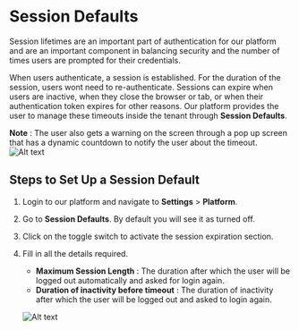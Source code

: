 # Session Defaults

Session lifetimes are an important part of authentication for our platform and are an important component in balancing security and the number of times users are prompted for their credentials.

When users authenticate, a session is established. For the duration of the session, users wont need to re-authenticate. Sessions can expire when users are inactive, when they close the browser or tab, or when their authentication token expires for other reasons. Our platform provides the user to manage these timeouts inside the tenant through **Session Defaults**.

**Note** : The user also gets a warning on the screen through a pop up screen that has a dynamic countdown to notify the user about the timeout.
![Alt text](https://github.com/skypointcloud/platform/blob/master/docs/doc_snippets/sessiondefaults.jpg?raw=true)

## Steps to Set Up a Session Default
1. Login to our platform and navigate to **Settings** > **Platform**.
2. Go to **Session Defaults**. By default you will see it as turned off.
3. Click on the toggle switch to activate the session expiration section.
4. Fill in all the details required.
    - **Maximum Session Length** : The duration after which the user will be logged out automatically and asked for login again.
    - **Duration of inactivity before timeout** : The duration of inactivity after which the user will be logged out and asked to login again.

    ![Alt text](https://github.com/skypointcloud/platform/blob/master/docs/doc_snippets/sessiondefaults.PNG?raw=true)